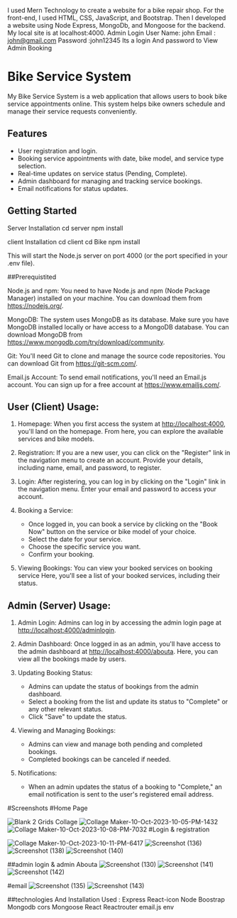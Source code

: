I used Mern Technology to create a website for a bike repair shop. For the front-end, I used HTML, CSS, JavaScript, and Bootstrap. Then I developed a website using Node Express, MongoDb, and Mongoose for the backend.  
My local site is at localhost:4000. 
Admin Login User Name: john
            Email : john@gmail.com
            Password :john12345
Its a login And password to View Admin Booking

           
#  Bike Service System

My Bike Service System is a web application that allows users to book bike service appointments online. This system helps bike owners schedule and manage their service requests conveniently.

## Features

- User registration and login.
- Booking service appointments with date, bike model, and service type selection.
- Real-time updates on service status (Pending, Complete).
- Admin dashboard for managing and tracking service bookings.
- Email notifications for status updates.

## Getting Started
   Server Installation
   cd server
   npm install

   client Installation
   cd client
   cd Bike
   npm install

This will start the Node.js server on port 4000 (or the port specified in your .env file).

##Prerequistited

Node.js and npm: You need to have Node.js and npm (Node Package Manager) installed on your machine. You can download them from https://nodejs.org/.

MongoDB: The system uses MongoDB as its database. Make sure you have MongoDB installed locally or have access to a MongoDB database. You can download MongoDB from https://www.mongodb.com/try/download/community.

Git: You'll need Git to clone and manage the source code repositories. You can download Git from https://git-scm.com/.

Email.js Account: To send email notifications, you'll need an Email.js account. You can sign up for a free account at https://www.emailjs.com/.


## User (Client) Usage:

1. Homepage: When you first access the system at [http://localhost:4000](http://localhost:4000), you'll land on the homepage. From here, you can explore the available services and bike models.

2. Registration: If you are a new user, you can click on the "Register" link in the navigation menu to create an account. Provide your details, including name, email, and password, to register.

3. Login: After registering, you can log in by clicking on the "Login" link in the navigation menu. Enter your email and password to access your account.

4. Booking a Service:
   - Once logged in, you can book a service by clicking on the "Book Now" button on the service or bike model of your choice.
   - Select the date for your service.
   - Choose the specific service you want.
   - Confirm your booking.

5. Viewing Bookings: You can view your booked services on booking service Here, you'll see a list of your booked services, including their status.

## Admin (Server) Usage:

1. Admin Login: Admins can log in by accessing the admin login page at [http://localhost:4000/adminlogin](http://localhost:4000/adminlogin).

2. Admin Dashboard: Once logged in as an admin, you'll have access to the admin dashboard at [http://localhost:4000/abouta](http://localhost:4000/abouta). Here, you can view all the bookings made by users.

3. Updating Booking Status:
   - Admins can update the status of bookings from the admin dashboard.
   - Select a booking from the list and update its status to "Complete" or any other relevant status.
   - Click "Save" to update the status.

4. Viewing and Managing Bookings:
   - Admins can view and manage both pending and completed bookings.
   - Completed bookings can be canceled if needed.
5. Notifications:
   - When an admin updates the status of a booking to "Complete," an email notification is sent to the user's registered email address.
  
#Screenshots
#Home Page

![Blank 2 Grids Collage](https://github.com/GokulMekul/bike_service/assets/113968152/1c963a7a-c0b2-4a7a-94a9-c647a95eb4ec) 
![Collage Maker-10-Oct-2023-10-05-PM-1432](https://github.com/GokulMekul/bike_service/assets/113968152/a02e78ac-da02-47ba-acd1-d3031fb7042b)
![Collage Maker-10-Oct-2023-10-08-PM-7032](https://github.com/GokulMekul/bike_service/assets/113968152/5c39719f-c4d8-4a84-a3be-995671335e5e)
#Login & registration

![Collage Maker-10-Oct-2023-10-11-PM-6417](https://github.com/GokulMekul/bike_service/assets/113968152/6ed8d939-faed-4e61-88ae-65f637239bfd)
![Screenshot (136)](https://github.com/GokulMekul/bike_service/assets/113968152/d7bab8e5-8366-4d9f-a41b-30df23fb0495)
![Screenshot (138)](https://github.com/GokulMekul/bike_service/assets/113968152/91ddf568-eb6b-4f26-9afa-7c1c0ebcb817)
![Screenshot (140)](https://github.com/GokulMekul/bike_service/assets/113968152/60484ec3-1e5b-467f-b052-e68a8605763b)

##admin login & admin Abouta
![Screenshot (130)](https://github.com/GokulMekul/bike_service/assets/113968152/501fc9f4-445b-412e-8570-cf5ca308ca96)
![Screenshot (141)](https://github.com/GokulMekul/bike_service/assets/113968152/71a8da8c-1f64-47e3-b1f8-bb939ead850e)
![Screenshot (142)](https://github.com/GokulMekul/bike_service/assets/113968152/15ca9e26-98fa-41ec-8483-e58f6198ccf4)

#email
![Screenshot (135)](https://github.com/GokulMekul/bike_service/assets/113968152/f416be1b-92ae-43fc-9494-d3a70f358657)
![Screenshot (143)](https://github.com/GokulMekul/bike_service/assets/113968152/058a663d-11c8-4633-82bc-0a56099308fe)

##technologies And Installation Used :
Express    React-icon
Node        Boostrap
Mongodb 
cors
Mongoose
React
Reactrouter
email.js 
env
